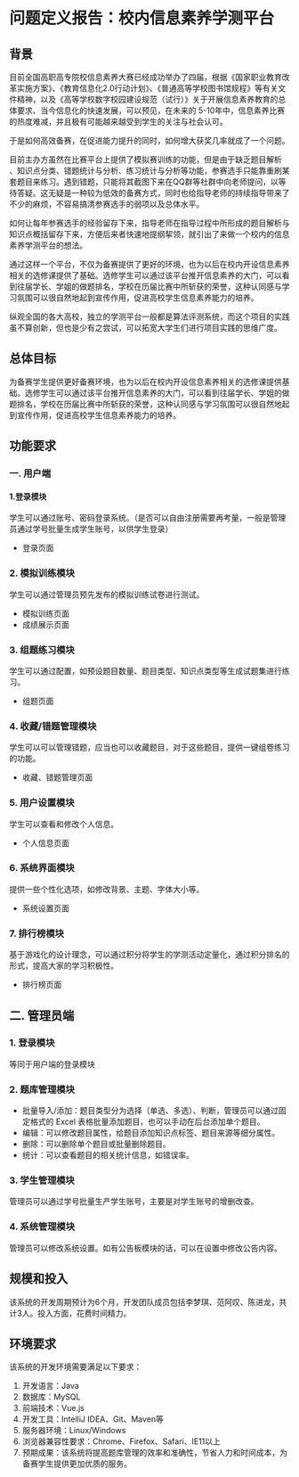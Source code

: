# 问题定义报告：校内信息素养学测平台

## 背景

目前全国高职高专院校信息素养大赛已经成功举办了四届，根据《国家职业教育改革实施方案》、《教育信息化2.0行动计划》、《普通高等学校图书馆规程》等有关文件精神，以及《高等学校数字校园建设规范（试行）》关于开展信息素养教育的总体要求、当今信息化的快速发展，可以预见，在未来的 5-10年中，信息素养比赛的热度难减，并且极有可能越来越受到学生的关注与社会认可。

于是如何高效备赛，在促进能力提升的同时，如何增大获奖几率就成了一个问题。

目前主办方虽然在比赛平台上提供了模拟赛训练的功能，但是由于缺乏题目解析 、知识点分类、错题统计与分析、练习统计与分析等功能，参赛选手只能靠重刷某套题目来练习。遇到错题，只能将其截图下来在QQ群等社群中向老师提问，以等待答疑。这无疑是一种较为低效的备赛方式，同时也给指导老师的持续指导带来了不少的麻烦，不容易搞清参赛选手的弱项以及总体水平。

如何让每年参赛选手的经验留存下来，指导老师在指导过程中所形成的题目解析与知识点概括留存下来，方便后来者快速地提纲挈领，就引出了来做一个校内的信息素养学测平台的想法。

通过这样一个平台，不仅为备赛提供了更好的环境，也为以后在校内开设信息素养相关的选修课提供了基础。选修学生可以通过该平台推开信息素养的大门，可以看到往届学长、学姐的做题排名，学校在历届比赛中所斩获的荣誉，这种认同感与学习氛围可以很自然地起到宣传作用，促进高校学生信息素养能力的培养。

纵观全国的各大高校，独立的学测平台一般都是算法评测系统，而这个项目的实践虽不算创新，但也是少有之尝试，可以拓宽大学生们进行项目实践的思维广度。

## 总体目标

为备赛学生提供更好备赛环境，也为以后在校内开设信息素养相关的选修课提供基础。选修学生可以通过该平台推开信息素养的大门，可以看到往届学长、学姐的做题排名，学校在历届比赛中所斩获的荣誉，这种认同感与学习氛围可以很自然地起到宣传作用，促进高校学生信息素养能力的培养。

## 功能要求

### 一. 用户端

#### 1.登录模块

 学生可以通过账号、密码登录系统。（是否可以自由注册需要再考量，一般是管理员通过学号批量生成学生账号，以供学生登录）

* 登录页面

### 2. 模拟训练模块

 学生可以通过管理员预先发布的模拟训练试卷进行测试。

* 模拟训练页面
* 成绩展示页面

### 3. 组题练习模块

 学生可以通过配置，如预设题目数量、题目类型、知识点类型等生成试题集进行练习。

* 组题页面

### 4. 收藏/错题管理模块

学生可以可以管理错题，应当也可以收藏题目，对于这些题目，提供一键组卷练习的功能。

* 收藏、错题管理页面

### 5. 用户设置模块

 学生可以查看和修改个人信息。

* 个人信息页面
  
### 6. 系统界面模块

 提供一些个性化选项，如修改背景、主题、字体大小等。
  
* 系统设置页面
  
### 7. 排行榜模块

基于游戏化的设计理念，可以通过积分将学生的学测活动定量化，通过积分排名的形式，提高大家的学习积极性。

* 排行榜页面

## 二. 管理员端

### 1. 登录模块

 等同于用户端的登录模块

### 2. 题库管理模块

* 批量导入/添加：题目类型分为选择（单选、多选）、判断，管理员可以通过固定格式的 Excel 表格批量添加题目，也可以手动在后台添加单个题目。
* 编辑：可以修改题目属性，给题目添加知识点标签、题目来源等细分属性。
* 删除：可以删除单个题目或批量删除题目。
* 统计：可以查看题目的相关统计信息，如错误率。

### 3. 学生管理模块

 管理员可以通过学号批量生产学生账号，主要是对学生账号的增删改查。

### 4. 系统管理模块

 管理员可以修改系统设置。如有公告板模块的话，可以在设置中修改公告内容。

## 规模和投入

该系统的开发周期预计为6个月，开发团队成员包括李梦琪、范阿叹、陈进龙，共计3人。投入方面，花费时间精力。

## 环境要求

该系统的开发环境需要满足以下要求：

1. 开发语言：Java
2. 数据库：MySQL
3. 前端技术：Vue.js
4. 开发工具：IntelliJ IDEA、Git、Maven等
5. 服务器环境：Linux/Windows
6. 浏览器兼容性要求：Chrome、Firefox、Safari、IE11以上
7. 预期成果：该系统将提高题库管理的效率和准确性，节省人力和时间成本，为备赛学生提供更加优质的服务。
